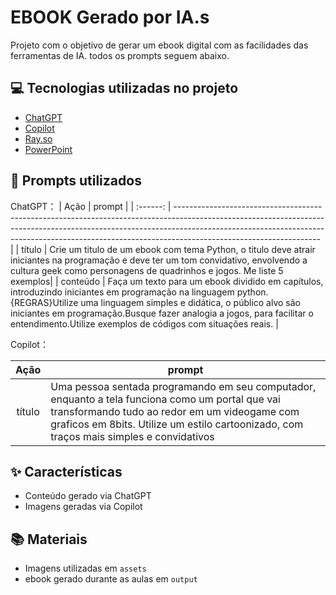 # EBOOK Gerado por IA.s
Projeto com o objetivo de gerar um ebook digital com as facilidades das ferramentas de IA. todos os prompts seguem abaixo.

## 💻 Tecnologias utilizadas no projeto

- [ChatGPT](https://chat.openai.com/) 
- [Copilot](https://copilot.microsoft.com)
- [Ray.so](https://ray.so)
- [PowerPoint](https://www.microsoft.com/en/microsoft-365/powerpoint)

## 🧠 Prompts utilizados


ChatGPT：
|   Ação   | prompt                                                                                                                                                                                                                                                                         |
| :------: | ------------------------------------------------------------------------------------------------------------------------------------------------------------------------------------------------------------------------------------------------------------------------------ |
|  título  | Crie um titulo de um ebook com tema Python, o titulo deve atrair iniciantes na programação e deve ter um tom convidativo, envolvendo a cultura geek como personagens de quadrinhos e jogos. Me liste 5 exemplos|
| conteúdo | Faça um texto para um ebook dividido em capítulos, introduzindo iniciantes em programação na linguagem python. {REGRAS}Utilize uma linguagem simples e didática, o público alvo são iniciantes em programação.Busque fazer analogia a jogos, para facilitar o entendimento.Utilize exemplos de códigos com situações reais. |

Copilot：

|  Ação  | prompt                                                                                 |
| :----: | -------------------------------------------------------------------------------------- |
| título | Uma pessoa sentada programando em seu computador, enquanto a tela funciona como um portal que vai transformando tudo ao redor em um videogame com graficos em 8bits. Utilize um estilo cartoonizado, com traços mais simples e convidativos |

## ✨ Características 

- Conteúdo gerado via ChatGPT
- Imagens geradas via Copilot

## 📚 Materiais

- Imagens utilizadas em `assets`
- ebook gerado durante as aulas em `output`

